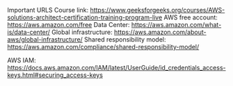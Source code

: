 Important URLS
Course link: https://www.geeksforgeeks.org/courses/AWS-solutions-architect-certification-training-program-live
AWS free account: https://aws.amazon.com/free
Data Center: https://aws.amazon.com/what-is/data-center/
Global infrastructure: https://aws.amazon.com/about-aws/global-infrastructure/
Shared responsibility model: https://aws.amazon.com/compliance/shared-responsibility-model/

AWS IAM: https://docs.aws.amazon.com/IAM/latest/UserGuide/id_credentials_access-keys.html#securing_access-keys
